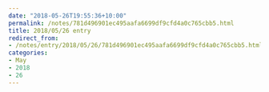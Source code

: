 ```yaml
---
date: "2018-05-26T19:55:36+10:00"
permalink: /notes/781d496901ec495aafa6699df9cfd4a0c765cbb5.html
title: 2018/05/26 entry
redirect_from:
- /notes/entry/2018/05/26/781d496901ec495aafa6699df9cfd4a0c765cbb5.html
categories:
- May
- 2018
- 26
---
```


